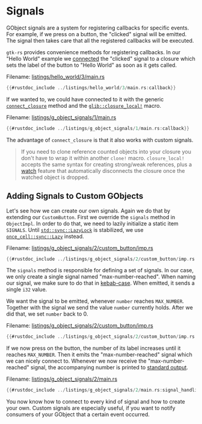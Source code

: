 # Signals

GObject signals are a system for registering callbacks for specific events.
For example, if we press on a button, the "clicked" signal will be emitted.
The signal then takes care that all the registered callbacks will be executed.

`gtk-rs` provides convenience methods for registering callbacks.
In our "Hello World" example we [connected](../docs/gtk4/prelude/trait.ButtonExt.html#tymethod.connect_clicked) the "clicked" signal to a closure which sets the label of the button to "Hello World" as soon as it gets called.

Filename: <a class=file-link href="https://github.com/gtk-rs/gtk4-rs/blob/master/book/listings/hello_world/3/main.rs">listings/hello_world/3/main.rs</a>

```rust ,no_run,noplayground
{{#rustdoc_include ../listings/hello_world/3/main.rs:callback}}
```

If we wanted to, we could have connected to it with the generic [`connect_closure`](https://gtk-rs.org/gtk-rs-core/stable/latest/docs/glib/object/trait.ObjectExt.html#tymethod.connect_closure) method and the [`glib::closure_local!`](https://gtk-rs.org/gtk-rs-core/stable/latest/docs/glib/macro.closure_local.html) macro.

Filename: <a class=file-link href="https://github.com/gtk-rs/gtk4-rs/blob/master/book/listings/g_object_signals/1/main.rs">listings/g_object_signals/1/main.rs</a>

```rust ,no_run,noplayground
{{#rustdoc_include ../listings/g_object_signals/1/main.rs:callback}}
```

The advantage of `connect_closure` is that it also works with custom signals.

> If you need to clone reference counted objects into your closure you don't have to wrap it within another `clone!` macro.
> `closure_local!` accepts the same syntax for creating strong/weak references, plus a [watch](https://gtk-rs.org/gtk-rs-core/stable/latest/docs/glib/macro.closure.html#object-watching) feature that automatically disconnects the closure once the watched object is dropped. 

## Adding Signals to Custom GObjects

Let's see how we can create our own signals.
Again we do that by extending our `CustomButton`.
First we override the `signals` method in `ObjectImpl`.
In order to do that, we need to lazily initialize a static item `SIGNALS`.
Until [`std::sync::LazyLock`](https://doc.rust-lang.org/std/sync/struct.LazyLock.html) is stabilized, we use [`once_cell::sync::Lazy`](https://docs.rs/once_cell/latest/once_cell/sync/struct.Lazy.html) instead.

Filename: <a class=file-link href="https://github.com/gtk-rs/gtk4-rs/blob/master/book/listings/g_object_signals/2/custom_button/imp.rs">listings/g_object_signals/2/custom_button/imp.rs</a>

```rust ,no_run,noplayground
{{#rustdoc_include ../listings/g_object_signals/2/custom_button/imp.rs:object_impl}}
```

The `signals` method is responsible for defining a set of signals.
In our case, we only create a single signal named "max-number-reached".
When naming our signal, we make sure to do that in [kebab-case](https://en.wikipedia.org/wiki/Letter_case#Kebab_case).
When emitted, it sends a single `i32` value.

We want the signal to be emitted, whenever `number` reaches `MAX_NUMBER`.
Together with the signal we send the value `number` currently holds.
After we did that, we set `number` back to 0.

Filename: <a class=file-link href="https://github.com/gtk-rs/gtk4-rs/blob/master/book/listings/g_object_signals/2/custom_button/imp.rs">listings/g_object_signals/2/custom_button/imp.rs</a>

```rust ,no_run,noplayground
{{#rustdoc_include ../listings/g_object_signals/2/custom_button/imp.rs:button_impl}}
```

If we now press on the button, the number of its label increases until it reaches `MAX_NUMBER`.
Then it emits the "max-number-reached" signal which we can nicely connect to.
Whenever we now receive the "max-number-reached" signal, the accompanying number is printed to [standard output](https://en.wikipedia.org/wiki/Standard_streams#Standard_output_(stdout)).

Filename: <a class=file-link href="https://github.com/gtk-rs/gtk4-rs/blob/master/book/listings/g_object_signals/2/main.rs">listings/g_object_signals/2/main.rs</a>

```rust ,no_run,noplayground
{{#rustdoc_include ../listings/g_object_signals/2/main.rs:signal_handling}}
```

You now know how to connect to every kind of signal and how to create your own.
Custom signals are especially useful, if you want to notify consumers of your GObject that a certain event occurred.
